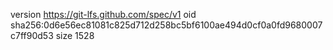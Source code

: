 version https://git-lfs.github.com/spec/v1
oid sha256:0d6e56ec81081c825d712d258bc5bf6100ae494d0cf0a0fd9680007c7ff90d53
size 1528
